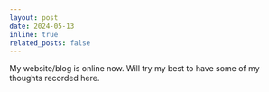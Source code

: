 ```yaml
---
layout: post
date: 2024-05-13
inline: true
related_posts: false
---
```


My website/blog is online now. Will try my best to have some of my thoughts recorded here.

